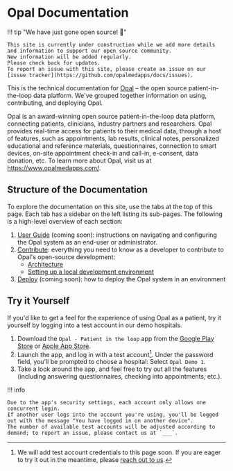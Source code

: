 <!--
SPDX-FileCopyrightText: Copyright (C) 2022 Opal Health Informatics Group at the Research Institute of the McGill University Health Centre <john.kildea@mcgill.ca>

SPDX-License-Identifier: CC-BY-SA-4.0
-->

# Opal Documentation

!!! tip "We have just gone open source! :tada:"

    This site is currently under construction while we add more details and information to support our open source community.
    New information will be added regularly.
    Please check back for updates.
    To report an issue with this site, please create an issue on our [issue tracker](https://github.com/opalmedapps/docs/issues).

This is the technical documentation for [Opal](https://www.opalmedapps.com) – the open source patient-in-the-loop data platform.
We've grouped together information on using, contributing, and deploying Opal.

Opal is an award-winning open source patient-in-the-loop data platform, connecting patients, clinicians, industry partners and researchers.
Opal provides real-time access for patients to their medical data, through a host of features,
such as appointments, lab results, clinical notes, personalized educational and reference materials,
questionnaires, connection to smart devices, on-site appointment check-in and call-in, e-consent, data donation, etc.
To learn more about Opal, visit us at https://www.opalmedapps.com/.

## Structure of the Documentation

To explore the documentation on this site, use the tabs at the top of this page.
Each tab has a sidebar on the left listing its sub-pages.
The following is a high-level overview of each section:

1. [User Guide](user/index.md) (coming soon): instructions on navigating and configuring the Opal system as an end-user or administrator.
1. [Contribute](development/index.md): everything you need to know as a developer to contribute to Opal's open-source development:
    - [Architecture](development/architecture/index.md)
    - [Setting up a local development environment](development/setup.md)
1. [Deploy](deploy/index.md) (coming soon): how to deploy the Opal system in an environment

## Try it Yourself

If you'd like to get a feel for the experience of using Opal as a patient, try it yourself by logging into a test account in our demo hospitals.

1. Download the `Opal - Patient in the loop` app from the [Google Play Store](https://play.google.com/store/apps/details?id=com.hig.opal2)
    or [Apple App Store](https://apps.apple.com/ca/app/opal-patient-in-the-loop/id1446920350).
1. Launch the app, and log in with a test account[^1].
    Under the password field, you'll be prompted to choose a hospital: Select `Opal Demo 1`.
1. Take a look around the app, and feel free to try out all the features (including answering questionnaires, checking into appointments, etc.).

!!! info

    Due to the app's security settings, each account only allows one concurrent login.
    If another user logs into the account you're using, you'll be logged out with the message "You have logged in on another device".
    The number of available test accounts will be adjusted according to demand; to report an issue, please contact us at `___`.

[^1]: We will add test account credentials to this page soon.
    If you are eager to try it out in the meantime, please [reach out to us](https://www.opalmedapps.com/).
